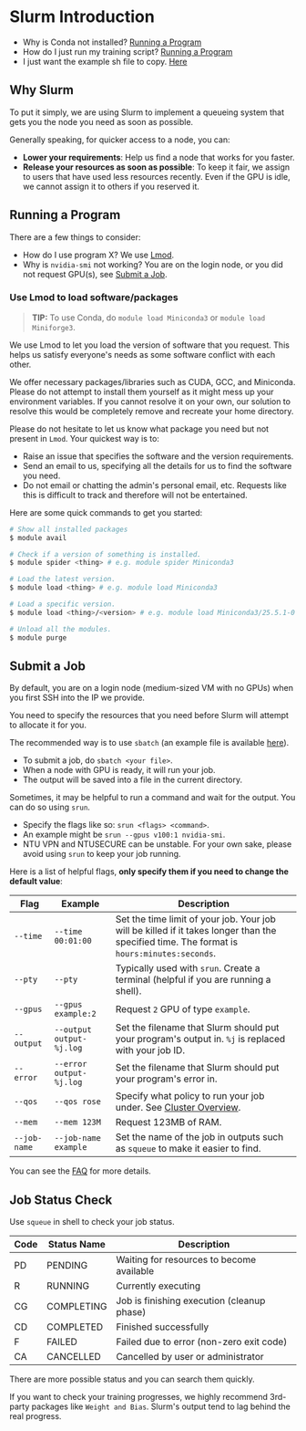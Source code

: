 # Slurm Introduction

- Why is Conda not installed? [Running a Program](#Running-a-Program)
- How do I just run my training script? [Running a Program](#Running-a-Program)
- I just want the example sh file to copy. [Here](sbatch-example.sh)

## Why Slurm

To put it simply, we are using Slurm to implement a queueing system that gets
you the node you need as soon as possible.

Generally speaking, for quicker access to a node, you can:
- **Lower your requirements**: Help us find a node that works for you faster.
- **Release your resources as soon as possible**: To keep it fair, we assign to
  users that have used less resources recently. Even if the GPU is idle, we
  cannot assign it to others if you reserved it.

## Running a Program

There are a few things to consider:
- How do I use program X? We use [Lmod](#Use-Lmod-to-load-softwarepackages).
- Why is `nvidia-smi` not working? You are on the login node, or you did not
  request GPU(s), see [Submit a Job](#Submit-a-Job).

### Use Lmod to load software/packages

> **TIP:** To use Conda, do `module load Miniconda3` or
> `module load Miniforge3`.

We use Lmod to let you load the version of software that you request.
This helps us satisfy everyone's needs as some software conflict with each
other.

We offer necessary packages/libraries such as CUDA, GCC, and Miniconda. Please
do not attempt to install them yourself as it might mess up your environment
variables. If you cannot resolve it on your own, our solution to resolve this
would be completely remove and recreate your home directory.

Please do not hesitate to let us know what package you need but not present in
`Lmod`. Your quickest way is to:
- Raise an issue that specifies the software and the version requirements.
- Send an email to us, specifying all the details for us to find the software
  you need.
- Do not email or chatting the admin's personal email, etc. Requests like this
  is difficult to track and therefore will not be entertained.

Here are some quick commands to get you started:

```sh
# Show all installed packages
$ module avail

# Check if a version of something is installed.
$ module spider <thing> # e.g. module spider Miniconda3

# Load the latest version.
$ module load <thing> # e.g. module load Miniconda3

# Load a specific version.
$ module load <thing>/<version> # e.g. module load Miniconda3/25.5.1-0

# Unload all the modules.
$ module purge
```

## Submit a Job

By default, you are on a login node (medium-sized VM with no GPUs) when you
first SSH into the IP we provide.

You need to specify the resources that you need before Slurm will attempt to
allocate it for you.

The recommended way is to use `sbatch` (an example file is available
[here](sbatch-example.sh)).

- To submit a job, do `sbatch <your file>`.
- When a node with GPU is ready, it will run your job.
- The output will be saved into a file in the current directory.

Sometimes, it may be helpful to run a command and wait for the output. You can
do so using `srun`.

- Specify the flags like so: `srun <flags> <command>`.
- An example might be `srun --gpus v100:1 nvidia-smi`.
- NTU VPN and NTUSECURE can be unstable. For your own sake, please avoid using `srun` to
  keep your job running.

Here is a list of helpful flags, **only specify them if you need to change the
default value**:

| Flag         | Example                  | Description                                                                                                                                |
|--------------|--------------------------|--------------------------------------------------------------------------------------------------------------------------------------------|
| `--time`     | `--time 00:01:00`        | Set the time limit of your job. Your job will be killed if it takes longer than the specified time. The format is `hours:minutes:seconds`. |
| `--pty`      | `--pty`                  | Typically used with `srun`. Create a terminal (helpful if you are running a shell).                                                        |
| `--gpus`     | `--gpus example:2`       | Request `2` GPU of type `example`.                                                                                                         |
| `--output`   | `--output output-%j.log` | Set the filename that Slurm should put your program's output in. `%j` is replaced with your job ID.                                        |
| `--error`    | `--error output-%j.log`  | Set the filename that Slurm should put your program's error in.                                                                            |
| `--qos`      | `--qos rose`             | Specify what policy to run your job under. See [Cluster Overview](cluster.md#Slurm).                                                       |
| `--mem`      | `--mem 123M`             | Request 123MB of RAM.                                                                                                                      |
| `--job-name` | `--job-name example`     | Set the name of the job in outputs such as `squeue` to make it easier to find.                                                             |

You can see the [FAQ](troubleshooting.md#Slurm) for more details.

## Job Status Check

Use `squeue` in shell to check your job status.

| Code | Status Name | Description                                |
|------|-------------|--------------------------------------------|
| PD   | PENDING     | Waiting for resources to become available  |
| R    | RUNNING     | Currently executing                        |
| CG   | COMPLETING  | Job is finishing execution (cleanup phase) |
| CD   | COMPLETED   | Finished successfully                      |
| F    | FAILED      | Failed due to error (non-zero exit code)   |
| CA   | CANCELLED   | Cancelled by user or administrator         |

There are more possible status and you can search them quickly.

If you want to check your training progresses, we highly recommend 3rd-party
packages like `Weight and Bias`. Slurm's output tend to lag behind the real
progress.
